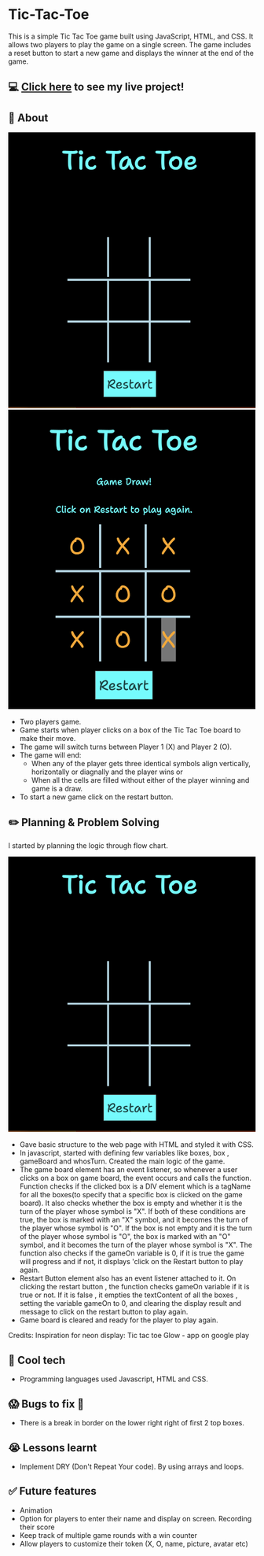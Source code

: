 # Tic-Tac-Toe
This is a simple Tic Tac Toe game built using JavaScript, HTML, and CSS. It allows two players to play the game on a single screen. The game includes a reset button to start a new game and displays the winner at the end of the game.

## :computer: [Click here](https://sadiausmann.github.io/tic-tac-toe/) to see my live project!
## :page_facing_up: About
![project.png](https://github.com/sadiausmann/tic-tac-toe/blob/main/Snip_TEMP0001-1.png)
![project.png](https://github.com/sadiausmann/tic-tac-toe/blob/main/Snip_TEMP0001-2.png)

- Two players game.
- Game starts when player clicks on a box of the Tic Tac Toe board to make their move.
- The game will switch turns between Player 1 (X) and Player 2 (O).
- The game will end: 
    - When any of the player gets three identical symbols align vertically, horizontally or diagnally and the player wins or
    - When all the cells are filled without either of the player winning and game is a draw.
- To start a new game click on the restart button.

## :pencil2: Planning & Problem Solving

I started by planning the logic through flow chart.

![project.png](https://github.com/sadiausmann/tic-tac-toe/blob/main/Snip_TEMP0001-1.png)

- Gave basic structure to the web page with HTML and styled it with CSS.
- In javascript,  started with defining few variables like boxes, box , gameBoard and whosTurn. Created the main logic of the game. 
- The game board element has an event listener, so whenever a user clicks on a box on game board, the event occurs and calls the function. Function checks if the clicked box is a DIV element which is a tagName for all the boxes(to specify that a specific box is clicked on the game board).
It also checks whether the box is empty and whether it is the turn of the player whose symbol is "X". If both of these conditions are true, the box is marked with an "X" symbol, and it becomes the turn of the player whose symbol is "O". If the box is not empty and it is the turn of the player whose symbol is "O", the box is marked with an "O" symbol, and it becomes the turn of the player whose symbol is "X".
The function also checks if the gameOn variable is 0, if it is true the game will progress and if not, it displays 'click on the Restart button to play again.   
- Restart Button element also has an event listener attached to it. On clicking the restart button , the function checks gameOn variable if it is true or not. If it is false , it empties the textContent of all the boxes , setting the variable gameOn to 0, and clearing the display result and message to click on the restart button to play again.
- Game board is cleared and ready for the player to play again.

Credits:
Inspiration for neon display: Tic tac toe Glow - app on google play

## :rocket: Cool tech
- Programming languages used Javascript, HTML and CSS.

## :scream: Bugs to fix :poop:
- There is a break in border on the lower right right of first 2 top boxes.

## :sob: Lessons learnt
- Implement DRY (Don't Repeat Your code). By using arrays and loops.  

## :white_check_mark: Future features
- Animation
- Option for players to enter their name and display on screen. Recording their score
- Keep track of multiple game rounds with a win counter
- Allow players to customize their token (X, O, name, picture, avatar etc)


